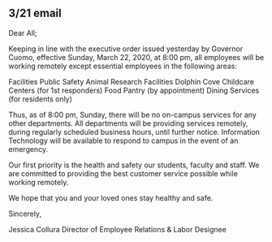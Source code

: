 3/21 email
----

Dear All;

Keeping in line with the executive order issued yesterday by Governor Cuomo, effective Sunday, March 22, 2020, at 8:00 pm, all employees will be working remotely except essential employees in the following areas:

Facilities
Public Safety
Animal Research Facilities
Dolphin Cove
Childcare Centers (for 1st responders)
Food Pantry (by appointment)
Dining Services (for residents only)

Thus, as of 8:00 pm, Sunday, there will be no on-campus services for any other departments.  All departments will be providing services remotely, during regularly scheduled business hours, until further notice.  Information Technology will be available to respond to campus in the event of an emergency.

Our first priority is the health and safety our students, faculty and staff.  We are committed to providing the best customer service possible while working remotely.

We hope that you and your loved ones stay healthy and safe.

Sincerely,

Jessica Collura
Director of Employee Relations
& Labor Designee
